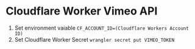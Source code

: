 # Cloudflare Worker Vimeo API

1. Set environment vaiable `CF_ACCOUNT_ID=(Cloudflare Workers Account ID)`
2. Set Cloudflare Worker Secret `wrangler secret put VIMEO_TOKEN`